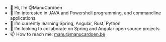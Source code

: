 - 👋 Hi, I’m @ManuCardoen
- 👀 I’m interested in JAVA and Powershell programming, and commandline applications.
- 🌱 I’m currently learning Spring, Angular, Rust, Python
- 💞️ I’m looking to collaborate on Spring and Angular open source projects
- 📫 How to reach me: manu@manucardoen.be

<!---
ManuCardoen/ManuCardoen is a ✨ special ✨ repository because its `README.md` (this file) appears on your GitHub profile.
You can click the Preview link to take a look at your changes.
--->
